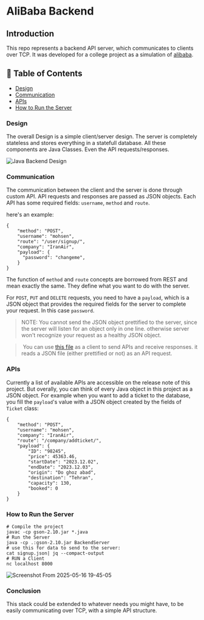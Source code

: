 # AliBaba Backend
## Introduction
This repo represents a backend API server, which communicates to clients over TCP. It was developed for a college project as a simulation of [alibaba](https://www.alibaba.ir/).


## 📖 Table of Contents
- [Design](#design)
- [Communication](#communication)
- [APIs](#apis)
- [How to Run the Server](#how-to-run-the-server)

### Design

The overall Design is a simple client/server design. The server is completely stateless and stores everything in a statefull database.
All these components are Java Classes. Even the API requests/responses.

![Java Backend Design](https://github.com/AidaLf/SBU_AP_Project_Java/assets/77579794/db8f451d-38d5-4986-b329-372cf52e2f7d)


### Communication

The communication between the client and the server is done through custom API. API requests and responses are passed as JSON objects. Each API has some required fields: `username`, `method` and `route`.

here's an example:
~~~
{
    "method": "POST",
    "username": "mohsen",
    "route": "/user/signup/",
    "company": "IranAir",
    "payload": {
      "password": "changeme",
    }
}
~~~

The function of `method` and `route` concepts are borrowed from REST and mean exactly the same. They define what you want to do with the server.

For `POST`, `PUT` and `DELETE` requests, you need to have a `payload`, which is a JSON object that provides the required fields for the server to complete your request. In this case `password`.

> NOTE: You cannot send the JSON object prettified to the server, since the server will listen for an object only in one line. otherwise server won't recognize your request as a healthy JSON object.

>‌ You can use [this file](https://github.com/mohsenkamini/SBU_AP_Project_Java/blob/main/ExampleClient.java) as a client to send APIs and receive responses. it reads a JSON file (either prettified or not) as an API request.

### APIs
Currently a list of available APIs are accessible on the release note of this project. But overally, you can think of every Java object in this project as a JSON object. For example when you want to add a ticket to the database, you fill the `payload`'s value with a JSON object created by the fields of `Ticket` class:
~~~
{
    "method": "POST",
    "username": "mohsen",
    "company": "IranAir",
    "route": "/company/addticket/",
    "payload": {
        "ID": "98245",
        "price": 45363.46,
        "startDate": "2023.12.02",
        "endDate": "2023.12.03",
        "origin": "Do ghoz abad",
        "destination": "Tehran",
        "capacity": 130,
        "booked": 0
    }
}
~~~

### How to Run the Server

~~~
# Compile the project
javac -cp gson-2.10.jar *.java
# Run the Server
java -cp .:gson-2.10.jar BackendServer
# use this for data to send to the server:
cat signup.json| jq --compact-output
# RUN a Client
nc localhost 8000
~~~

![Screenshot From 2025-05-16 19-45-05](https://github.com/user-attachments/assets/7be8745a-3fd7-4952-9a13-17b0b0836d8c)


### Conclusion
This stack could be extended to whatever needs you might have, to be easily communicating over TCP, with a simple API structure.


